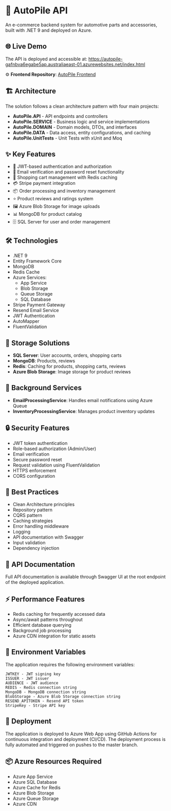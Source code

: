 # 🚗 AutoPile API

An e-commerce backend system for automotive parts and accessories, built with .NET 9 and deployed on Azure.

## 🌐 Live Demo

The API is deployed and accessible at:
https://autopile-gafnbva6egabe5ap.australiaeast-01.azurewebsites.net/index.html

⚙️ **Frontend Repository**: [AutoPile Frontend](https://github.com/Linwentao-tech/Autopile-Frontend)

## 🏗️ Architecture

The solution follows a clean architecture pattern with four main projects:

- **AutoPile.API** - API endpoints and controllers
- **AutoPile.SERVICE** - Business logic and service implementations
- **AutoPile.DOMAIN** - Domain models, DTOs, and interfaces
- **AutoPile.DATA** - Data access, entity configurations, and caching
- **AutoPile.UnitTests** - Unit Tests with xUnit and Moq

## ✨ Key Features

- 🔐 JWT-based authentication and authorization
- 📧 Email verification and password reset functionality
- 🛒 Shopping cart management with Redis caching
- 💳 Stripe payment integration
- 📦 Order processing and inventory management
- ⭐ Product reviews and ratings system
- 🖼️ Azure Blob Storage for image uploads
- 📊 MongoDB for product catalog
- 🗄️ SQL Server for user and order management

## 🛠️ Technologies

- .NET 9
- Entity Framework Core
- MongoDB
- Redis Cache
- Azure Services:
  - App Service
  - Blob Storage
  - Queue Storage
  - SQL Database
- Stripe Payment Gateway
- Resend Email Service
- JWT Authentication
- AutoMapper
- FluentValidation

## 💾 Storage Solutions

- **SQL Server**: User accounts, orders, shopping carts
- **MongoDB**: Products, reviews
- **Redis**: Caching for products, shopping carts, reviews
- **Azure Blob Storage**: Image storage for product reviews

## 🔄 Background Services

- **EmailProcessingService**: Handles email notifications using Azure Queue
- **InventoryProcessingService**: Manages product inventory updates

## 🔒 Security Features

- JWT token authentication
- Role-based authorization (Admin/User)
- Email verification
- Secure password reset
- Request validation using FluentValidation
- HTTPS enforcement
- CORS configuration

## 🌟 Best Practices

- Clean Architecture principles
- Repository pattern
- CQRS pattern
- Caching strategies
- Error handling middleware
- Logging
- API documentation with Swagger
- Input validation
- Dependency injection

## 📝 API Documentation

Full API documentation is available through Swagger UI at the root endpoint of the deployed application.

## ⚡ Performance Features

- Redis caching for frequently accessed data
- Async/await patterns throughout
- Efficient database querying
- Background job processing
- Azure CDN integration for static assets

## 🔧 Environment Variables

The application requires the following environment variables:

```
JWTKEY - JWT signing key
ISSUER - JWT issuer
AUDIENCE - JWT audience
REDIS - Redis connection string
MongoDB - MongoDB connection string
BlobStorage - Azure Blob Storage connection string
RESEND_APITOKEN - Resend API token
StripeKey - Stripe API key
```

## 🚀 Deployment

The application is deployed to Azure Web App using GitHub Actions for continuous integration and deployment (CI/CD). The deployment process is fully automated and triggered on pushes to the master branch.

## 📦 Azure Resources Required

- Azure App Service
- Azure SQL Database
- Azure Cache for Redis
- Azure Blob Storage
- Azure Queue Storage
- Azure CDN

